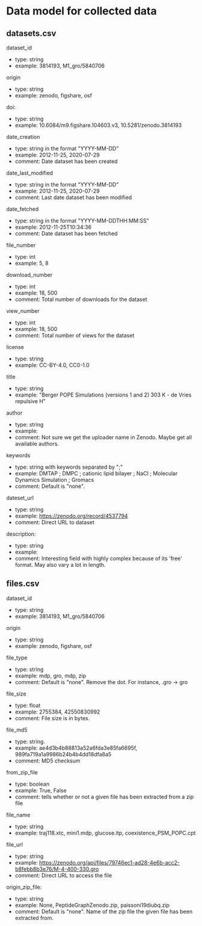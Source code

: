 # Data model for collected data

## datasets.csv

dataset_id
- type: string
- example: 3814193, M1_gro/5840706

origin
- type: string
- example: zenodo, figshare, osf

doi:
- type: string
- example: 10.6084/m9.figshare.104603.v3, 10.5281/zenodo.3814193

date_creation
- type: string in the format "YYYY-MM-DD"
- example: 2012-11-25, 2020-07-29
- comment: Date dataset has been created

date_last_modified
- type: string in the format "YYYY-MM-DD"
- example: 2012-11-25, 2020-07-29
- comment: Last date dataset has been modified

date_fetched
- type: string in the format "YYYY-MM-DDTHH:MM:SS"
- example: 2012-11-25T10:34:36
- comment: Date dataset has been fetched

file_number
- type: int
- example: 5, 8

download_number
- type: int
- example: 18, 500
- comment: Total number of downloads for the dataset

view_number
- type: int
- example: 18, 500
- comment: Total number of views for the dataset

license
- type: string
- example: CC-BY-4.0, CC0-1.0

title
- type: string
- example: "Berger POPE Simulations (versions 1 and 2) 303 K - de Vries repulsive H"

author
- type: string
- example: 
- comment: Not sure we get the uploader name in Zenodo. Maybe get all available authors.

keywords
- type: string with keywords separated by ";"
- example: DMTAP ; DMPC ; cationic lipid bilayer ; NaCl ; Molecular Dynamics Simulation ; Gromacs
- comment: Default is "none".

dateset_url
- type: string
- example: https://zenodo.org/record/4537794
- comment: Direct URL to dataset

description:
- type: string
- example:
- comment: Interesting field with highly complex because of its 'free' format. May also vary a lot in length.

## files.csv

dataset_id
- type: string
- example: 3814193, M1_gro/5840706

origin
- type: string
- example: zenodo, figshare, osf

file_type
- type: string
- example: mdp, gro, mdp, zip
- comment: Default is "none". Remove the dot. For instance, .gro -> gro

file_size
- type: float
- example: 2755384, 42550830992
- comment: File size is in bytes.

file_md5
- type: string.
- example: ae4d3b4b88813a52a6fda3e85fa6695f, 989fa719a1a9986b24b4b4dd18dfa8a5
- comment: MD5 checksum

from_zip_file
- type: boolean
- example: True, False
- comment: tells whether or not a given file has been extracted from a zip file

file_name
- type: string
- example: traj118.xtc, mini1.mdp, glucose.itp, coexistence_PSM_POPC.cpt

file_url
- type: string
- example: https://zenodo.org/api/files/79746ec1-ad28-4e6b-acc2-b8febb8b3e76/M-4-400-330.gro
- comment: Direct URL to access the file

origin_zip_file:
- type: string
- example: None, PeptideGraphZenodo.zip, paissoni19diubq.zip
- comment: Default is "none". Name of the zip file the given file has been extracted from.


